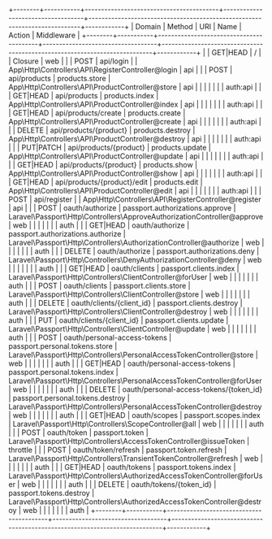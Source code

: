 +--------+-----------+-----------------------------------------+-----------------------------------+---------------------------------------------------------------------------+------------+
| Domain | Method    | URI                                     | Name                              | Action                                                                    | Middleware |
+--------+-----------+-----------------------------------------+-----------------------------------+---------------------------------------------------------------------------+------------+
|        | GET|HEAD  | /                                       |                                   | Closure                                                                   | web        |
|        | POST      | api/login                               |                                   | App\Http\Controllers\API\RegisterController@login                         | api        |
|        | POST      | api/products                            | products.store                    | App\Http\Controllers\API\ProductController@store                          | api        |
|        |           |                                         |                                   |                                                                           | auth:api   |
|        | GET|HEAD  | api/products                            | products.index                    | App\Http\Controllers\API\ProductController@index                          | api        |
|        |           |                                         |                                   |                                                                           | auth:api   |
|        | GET|HEAD  | api/products/create                     | products.create                   | App\Http\Controllers\API\ProductController@create                         | api        |
|        |           |                                         |                                   |                                                                           | auth:api   |
|        | DELETE    | api/products/{product}                  | products.destroy                  | App\Http\Controllers\API\ProductController@destroy                        | api        |
|        |           |                                         |                                   |                                                                           | auth:api   |
|        | PUT|PATCH | api/products/{product}                  | products.update                   | App\Http\Controllers\API\ProductController@update                         | api        |
|        |           |                                         |                                   |                                                                           | auth:api   |
|        | GET|HEAD  | api/products/{product}                  | products.show                     | App\Http\Controllers\API\ProductController@show                           | api        |
|        |           |                                         |                                   |                                                                           | auth:api   |
|        | GET|HEAD  | api/products/{product}/edit             | products.edit                     | App\Http\Controllers\API\ProductController@edit                           | api        |
|        |           |                                         |                                   |                                                                           | auth:api   |
|        | POST      | api/register                            |                                   | App\Http\Controllers\API\RegisterController@register                      | api        |
|        | POST      | oauth/authorize                         | passport.authorizations.approve   | Laravel\Passport\Http\Controllers\ApproveAuthorizationController@approve  | web        |
|        |           |                                         |                                   |                                                                           | auth       |
|        | GET|HEAD  | oauth/authorize                         | passport.authorizations.authorize | Laravel\Passport\Http\Controllers\AuthorizationController@authorize       | web        |
|        |           |                                         |                                   |                                                                           | auth       |
|        | DELETE    | oauth/authorize                         | passport.authorizations.deny      | Laravel\Passport\Http\Controllers\DenyAuthorizationController@deny        | web        |
|        |           |                                         |                                   |                                                                           | auth       |
|        | GET|HEAD  | oauth/clients                           | passport.clients.index            | Laravel\Passport\Http\Controllers\ClientController@forUser                | web        |
|        |           |                                         |                                   |                                                                           | auth       |
|        | POST      | oauth/clients                           | passport.clients.store            | Laravel\Passport\Http\Controllers\ClientController@store                  | web        |
|        |           |                                         |                                   |                                                                           | auth       |
|        | DELETE    | oauth/clients/{client_id}               | passport.clients.destroy          | Laravel\Passport\Http\Controllers\ClientController@destroy                | web        |
|        |           |                                         |                                   |                                                                           | auth       |
|        | PUT       | oauth/clients/{client_id}               | passport.clients.update           | Laravel\Passport\Http\Controllers\ClientController@update                 | web        |
|        |           |                                         |                                   |                                                                           | auth       |
|        | POST      | oauth/personal-access-tokens            | passport.personal.tokens.store    | Laravel\Passport\Http\Controllers\PersonalAccessTokenController@store     | web        |
|        |           |                                         |                                   |                                                                           | auth       |
|        | GET|HEAD  | oauth/personal-access-tokens            | passport.personal.tokens.index    | Laravel\Passport\Http\Controllers\PersonalAccessTokenController@forUser   | web        |
|        |           |                                         |                                   |                                                                           | auth       |
|        | DELETE    | oauth/personal-access-tokens/{token_id} | passport.personal.tokens.destroy  | Laravel\Passport\Http\Controllers\PersonalAccessTokenController@destroy   | web        |
|        |           |                                         |                                   |                                                                           | auth       |
|        | GET|HEAD  | oauth/scopes                            | passport.scopes.index             | Laravel\Passport\Http\Controllers\ScopeController@all                     | web        |
|        |           |                                         |                                   |                                                                           | auth       |
|        | POST      | oauth/token                             | passport.token                    | Laravel\Passport\Http\Controllers\AccessTokenController@issueToken        | throttle   |
|        | POST      | oauth/token/refresh                     | passport.token.refresh            | Laravel\Passport\Http\Controllers\TransientTokenController@refresh        | web        |
|        |           |                                         |                                   |                                                                           | auth       |
|        | GET|HEAD  | oauth/tokens                            | passport.tokens.index             | Laravel\Passport\Http\Controllers\AuthorizedAccessTokenController@forUser | web        |
|        |           |                                         |                                   |                                                                           | auth       |
|        | DELETE    | oauth/tokens/{token_id}                 | passport.tokens.destroy           | Laravel\Passport\Http\Controllers\AuthorizedAccessTokenController@destroy | web        |
|        |           |                                         |                                   |                                                                           | auth       |
+--------+-----------+-----------------------------------------+-----------------------------------+---------------------------------------------------------------------------+------------+
